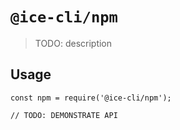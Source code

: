 # `@ice-cli/npm`

> TODO: description

## Usage

```
const npm = require('@ice-cli/npm');

// TODO: DEMONSTRATE API
```
